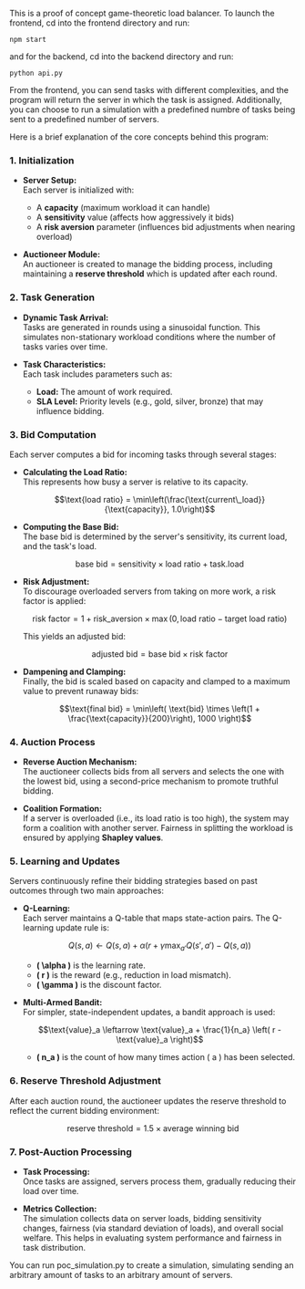 This is a proof of concept game-theoretic load balancer. To launch the frontend, cd into the frontend directory and run:

```
npm start
```

and for the backend, cd into the backend directory and run:

```
python api.py
```

From the frontend, you can send tasks with different complexities, and the program will return the server in which the task is assigned. Additionally, you can choose to run a simulation with a predefined numbre of tasks being sent to a predefined number of servers.

Here is a brief explanation of the core concepts behind this program:


### 1. Initialization

- **Server Setup:**  
  Each server is initialized with:
  - A **capacity** (maximum workload it can handle)
  - A **sensitivity** value (affects how aggressively it bids)
  - A **risk aversion** parameter (influences bid adjustments when nearing overload)

- **Auctioneer Module:**  
  An auctioneer is created to manage the bidding process, including maintaining a **reserve threshold** which is updated after each round.

### 2. Task Generation

- **Dynamic Task Arrival:**  
  Tasks are generated in rounds using a sinusoidal function. This simulates non-stationary workload conditions where the number of tasks varies over time.
  
- **Task Characteristics:**  
  Each task includes parameters such as:
  - **Load:** The amount of work required.
  - **SLA Level:** Priority levels (e.g., gold, silver, bronze) that may influence bidding.

### 3. Bid Computation

Each server computes a bid for incoming tasks through several stages:

- **Calculating the Load Ratio:**  
  This represents how busy a server is relative to its capacity.  
  ```math
  \text{load ratio} = \min\left(\frac{\text{current\_load}}{\text{capacity}}, 1.0\right)
  ```
  
- **Computing the Base Bid:**  
  The base bid is determined by the server's sensitivity, its current load, and the task's load.  
  ```math
  \text{base bid} = \text{sensitivity} \times \text{load ratio} + \text{task.load}
  ```
  
- **Risk Adjustment:**  
  To discourage overloaded servers from taking on more work, a risk factor is applied:  
  ```math
  \text{risk factor} = 1 + \text{risk\_aversion} \times \max\left(0, \text{load ratio} - \text{target load ratio}\right)
  ```  
  This yields an adjusted bid:
  ```math
  \text{adjusted bid} = \text{base bid} \times \text{risk factor}
  ```
  
- **Dampening and Clamping:**  
  Finally, the bid is scaled based on capacity and clamped to a maximum value to prevent runaway bids:
  ```math
  \text{final bid} = \min\left( \text{bid} \times \left(1 + \frac{\text{capacity}}{200}\right), 1000 \right)
  ```

### 4. Auction Process

- **Reverse Auction Mechanism:**  
  The auctioneer collects bids from all servers and selects the one with the lowest bid, using a second-price mechanism to promote truthful bidding.
  
- **Coalition Formation:**  
  If a server is overloaded (i.e., its load ratio is too high), the system may form a coalition with another server. Fairness in splitting the workload is ensured by applying **Shapley values**.

### 5. Learning and Updates

Servers continuously refine their bidding strategies based on past outcomes through two main approaches:

- **Q-Learning:**  
  Each server maintains a Q-table that maps state-action pairs. The Q-learning update rule is:
  ```math
  Q(s, a) \leftarrow Q(s, a) + \alpha \left( r + \gamma \max_{a'} Q(s', a') - Q(s, a) \right)
  ```
  - **\( \alpha \)** is the learning rate.
  - **\( r \)** is the reward (e.g., reduction in load mismatch).
  - **\( \gamma \)** is the discount factor.
  
- **Multi-Armed Bandit:**  
  For simpler, state-independent updates, a bandit approach is used:
  ```math
  \text{value}_a \leftarrow \text{value}_a + \frac{1}{n_a} \left( r - \text{value}_a \right)
  ```
  - **\( n_a \)** is the count of how many times action \( a \) has been selected.

### 6. Reserve Threshold Adjustment

After each auction round, the auctioneer updates the reserve threshold to reflect the current bidding environment:
```math
\text{reserve threshold} = 1.5 \times \text{average winning bid}
```

### 7. Post-Auction Processing

- **Task Processing:**  
  Once tasks are assigned, servers process them, gradually reducing their load over time.
  
- **Metrics Collection:**  
  The simulation collects data on server loads, bidding sensitivity changes, fairness (via standard deviation of loads), and overall social welfare. This helps in evaluating system performance and fairness in task distribution.


You can run poc_simulation.py to create a simulation, simulating sending an arbitrary amount of tasks to an arbitrary amount of servers.